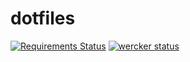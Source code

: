 dotfiles
========

[![Requirements Status](https://requires.io/github/9renpoto/dotfiles/requirements.svg?branch=master)](https://requires.io/github/9renpoto/dotfiles/requirements/?branch=master)
[![wercker status](https://app.wercker.com/status/899a3f05807c8b838fa8f09b1d8f8855/m/master "wercker status")](https://app.wercker.com/project/bykey/899a3f05807c8b838fa8f09b1d8f8855)
